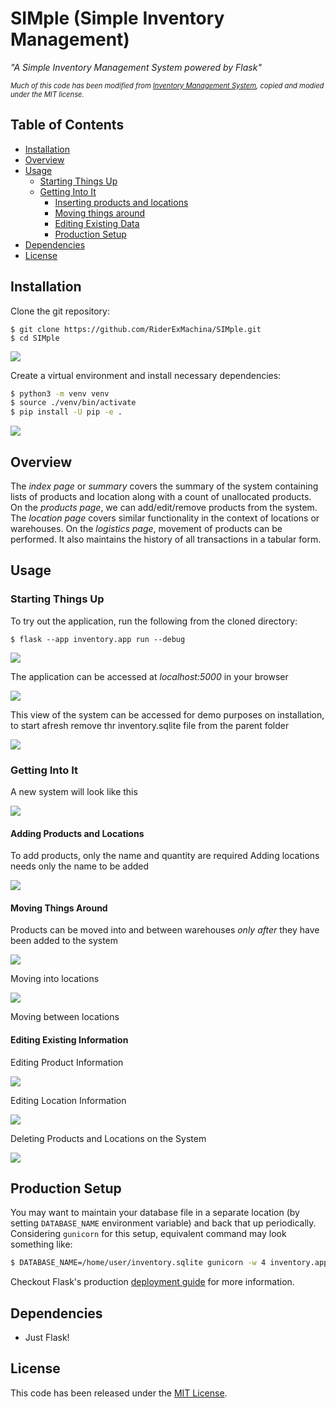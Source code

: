 # SIMple (Simple Inventory Management)
*"A Simple Inventory Management System powered by Flask"*

<span style="font-size:.8em;font-style:italic;font-color:blue;">Much of this code has been modified from [Inventory Management System](https://github.com/gavindsouza/inventory-management-system), copied and modied under the MIT license.</span>


## Table of Contents

  - [Installation](#installation)
  - [Overview](#overview)
  - [Usage](#usage)
    - [Starting Things Up](#starting-things-up)
    - [Getting Into It](#getting-into-it)
        - [Inserting products and locations](#adding-products-and-locations)
        - [Moving things around](#moving-things-around)
        - [Editing Existing Data](#editing-existing-information)
        - [Production Setup](#production-setup)
  - [Dependencies](#dependencies)
  - [License](#license)

## Installation

Clone the git repository:

``` sourceCode console
$ git clone https://github.com/RiderExMachina/SIMple.git
$ cd SIMple
```
![](docs/util/1.gif)

Create a virtual environment and install necessary dependencies:

```bash
$ python3 -m venv venv
$ source ./venv/bin/activate
$ pip install -U pip -e .
```

![](docs/util/2.gif)


## Overview

The _index page_ or _summary_ covers the summary of the system containing lists of products and location along with a count of unallocated products.
On the _products page_, we can add/edit/remove products from the system. The _location page_ covers similar functionality in the context of locations or warehouses.
On the _logistics  page_, movement of products can be performed. It also maintains the history of all transactions in a tabular form.

## Usage

### Starting Things Up

To try out the application, run the following from the cloned directory:

``` sourceCode console
$ flask --app inventory.app run --debug
```

![](docs/util/3.gif)

The application can be accessed at _localhost:5000_ in your browser

![](docs/util/4.gif)

This view of the system can be accessed for demo purposes on installation, to start afresh remove thr inventory.sqlite file from the parent folder

![](docs/util/5.gif)

### Getting Into It

A new system will look like this

![](docs/util/6.gif)

#### Adding Products and Locations

To add products, only the name and quantity are required
Adding locations needs only the name to be added

![](docs/util/7.gif)

#### Moving Things Around

Products can be moved into and between warehouses *only after* they have been added to the system

![](docs/util/8.gif)

Moving into locations

![](docs/util/9.gif)

Moving between locations

#### Editing Existing Information

Editing Product Information

![](docs/util/10.gif)

Editing Location Information

![](docs/util/11.gif)

Deleting Products and Locations on the System

![](docs/util/12.gif)

## Production Setup

You may want to maintain your database file in a separate location (by setting `DATABASE_NAME` environment variable) and back that up periodically. Considering `gunicorn` for this setup, equivalent command may look something like:

```bash
$ DATABASE_NAME=/home/user/inventory.sqlite gunicorn -w 4 inventory.app:app
```

Checkout Flask's production [deployment guide](https://flask.palletsprojects.com/en/2.2.x/deploying/) for more information.

## Dependencies

  - Just Flask\!

## License

This code has been released under the [MIT License](LICENSE).
